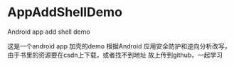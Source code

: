 # AppAddShellDemo
Android app add shell demo

这是一个android app 加壳的demo
根据Android 应用安全防护和逆向分析改写，由于书里的资源要在csdn上下载，或者找不到地址
故上传到github，一起学习
